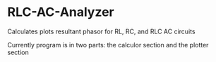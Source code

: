 # RLC-AC-Analyzer
Calculates plots resultant phasor for RL, RC, and RLC AC circuits

Currently program is in two parts: the calculor section and the plotter section
